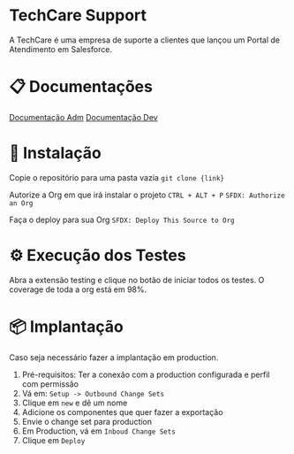 # TechCare Support
A TechCare é uma empresa de suporte a clientes que lançou um Portal de Atendimento em Salesforce. 

# 📋 Documentações
[Documentação Adm](./Documentation%20Adm.md)
[Documentação Dev](./Documentation%20Dev.md)

# 🔧 Instalação

Copie o repositório para uma pasta vazia
```git clone {link}```

Autorize a Org em que irá instalar o projeto
```CTRL + ALT + P```
```SFDX: Authorize an Org```

Faça o deploy para sua Org
```SFDX: Deploy This Source to Org```

# ⚙️ Execução dos Testes
Abra a extensão testing e clique no botão de iniciar todos os testes. O coverage de toda a org está em 98%.

# 📦 Implantação
Caso seja necessário fazer a implantação em production.

1. Pré-requisitos: Ter a conexão com a production configurada e perfil com permissão
2. Vá em: `Setup -> Outbound Change Sets`
3. Clique em `new` e dê um nome
4. Adicione os componentes que quer fazer a exportação
5. Envie o change set para production
6. Em Production, vá em `Inboud Change Sets`
7. Clique em `Deploy`

